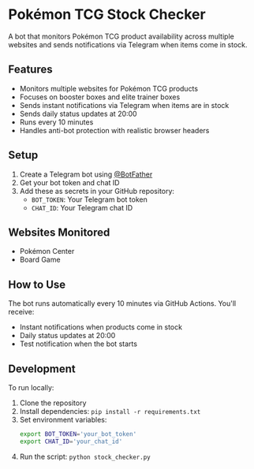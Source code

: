 # Pokémon TCG Stock Checker

A bot that monitors Pokémon TCG product availability across multiple websites and sends notifications via Telegram when items come in stock.

## Features

- Monitors multiple websites for Pokémon TCG products
- Focuses on booster boxes and elite trainer boxes
- Sends instant notifications via Telegram when items are in stock
- Sends daily status updates at 20:00
- Runs every 10 minutes
- Handles anti-bot protection with realistic browser headers

## Setup

1. Create a Telegram bot using [@BotFather](https://t.me/botfather)
2. Get your bot token and chat ID
3. Add these as secrets in your GitHub repository:
   - `BOT_TOKEN`: Your Telegram bot token
   - `CHAT_ID`: Your Telegram chat ID

## Websites Monitored

- Pokémon Center
- Board Game

## How to Use

The bot runs automatically every 10 minutes via GitHub Actions. You'll receive:
- Instant notifications when products come in stock
- Daily status updates at 20:00
- Test notification when the bot starts

## Development

To run locally:
1. Clone the repository
2. Install dependencies: `pip install -r requirements.txt`
3. Set environment variables:
   ```bash
   export BOT_TOKEN='your_bot_token'
   export CHAT_ID='your_chat_id'
   ```
4. Run the script: `python stock_checker.py` 